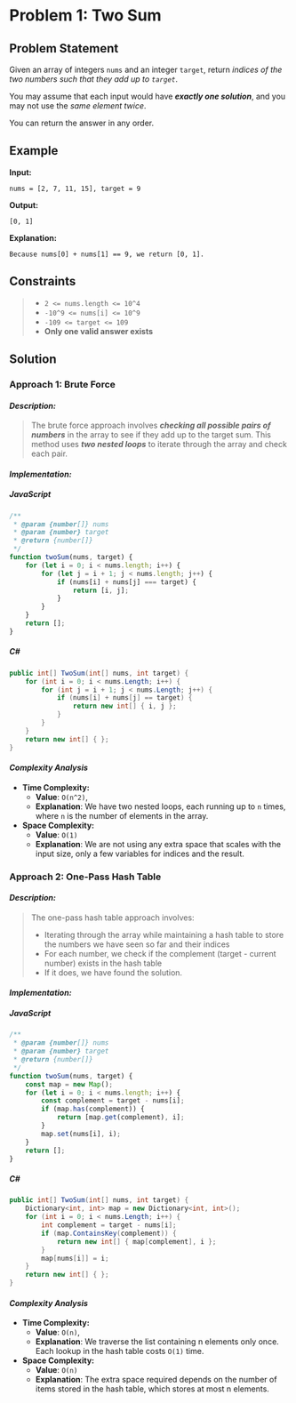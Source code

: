 # Problem 1: Two Sum

## Problem Statement

Given an array of integers `nums` and an integer `target`, return *indices of the two numbers such that they add up to `target`*.

You may assume that each input would have ***exactly one solution***, and you may not use the *same element twice*.

You can return the answer in any order.

## Example

**Input:**
```
nums = [2, 7, 11, 15], target = 9
```

**Output:**
```
[0, 1]
```

**Explanation:**
```
Because nums[0] + nums[1] == 9, we return [0, 1].
```

## Constraints
> - `2 <= nums.length <= 10^4`
> - `-10^9 <= nums[i] <= 10^9`
> - `-109 <= target <= 109`
> - **Only one valid answer exists**

## Solution

### Approach 1: Brute Force

#### *Description:*
> The brute force approach involves ***checking all possible pairs of numbers*** in the array to see if they add up to the target sum. This method uses ***two nested loops*** to iterate through the array and check each pair.

#### *Implementation:*
##### JavaScript
```javascript
/**
 * @param {number[]} nums
 * @param {number} target
 * @return {number[]}
 */
function twoSum(nums, target) {
    for (let i = 0; i < nums.length; i++) {
        for (let j = i + 1; j < nums.length; j++) {
            if (nums[i] + nums[j] === target) {
                return [i, j];
            }
        }
    }
    return [];
}
```

##### C#

```csharp
public int[] TwoSum(int[] nums, int target) {
    for (int i = 0; i < nums.Length; i++) {
        for (int j = i + 1; j < nums.Length; j++) {
            if (nums[i] + nums[j] == target) {
                return new int[] { i, j };
            }
        }
    }
    return new int[] { };
}
```

#### *Complexity Analysis*
- **Time Complexity:** 
  - **Value**: `O(n^2)`, 
  - **Explanation**: We have two nested loops, each running up to `n` times, where `n` is the number of elements in the array.
- **Space Complexity:** 
  - **Value**: `O(1)`
  - **Explanation**: We are not using any extra space that scales with the input size, only a few variables for indices and the result.

### Approach 2: One-Pass Hash Table

#### *Description:*

> The one-pass hash table approach involves:
> - Iterating through the array while maintaining a hash table to store the numbers we have seen so far and their indices
> - For each number, we check if the complement (target - current number) exists in the hash table
> - If it does, we have found the solution.

#### *Implementation:*
##### JavaScript
```javascript
/**
 * @param {number[]} nums
 * @param {number} target
 * @return {number[]}
 */
function twoSum(nums, target) {
    const map = new Map();
    for (let i = 0; i < nums.length; i++) {
        const complement = target - nums[i];
        if (map.has(complement)) {
            return [map.get(complement), i];
        }
        map.set(nums[i], i);
    }
    return [];
}
```

##### C#
```csharp
public int[] TwoSum(int[] nums, int target) {
    Dictionary<int, int> map = new Dictionary<int, int>();
    for (int i = 0; i < nums.Length; i++) {
        int complement = target - nums[i];
        if (map.ContainsKey(complement)) {
            return new int[] { map[complement], i };
        }
        map[nums[i]] = i;
    }
    return new int[] { };
}
```

#### *Complexity Analysis*
- **Time Complexity:** 
  - **Value**: `O(n)`, 
  - **Explanation**: We traverse the list containing n elements only once. Each lookup in the hash table costs `O(1)` time. 
- **Space Complexity:** 
  - **Value**: `O(n)`
  - **Explanation**: The extra space required depends on the number of items stored in the hash table, which stores at most n elements.